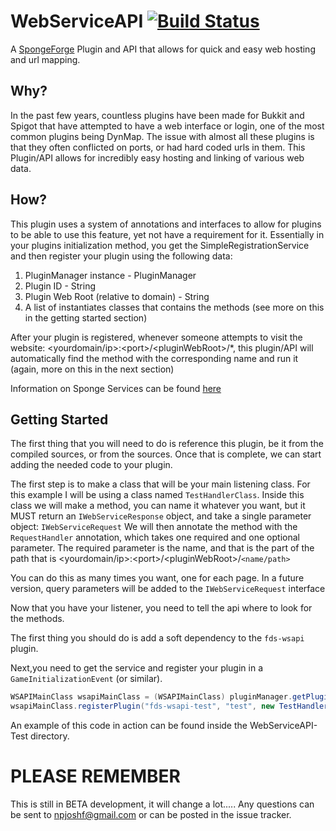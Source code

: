 # WebServiceAPI [![Build Status](https://travis-ci.org/FoxDenStudio/WebServiceAPI.svg?branch=master)](https://travis-ci.org/FoxDenStudio/WebServiceAPI)
A [SpongeForge](https://github.com/SpongePowered/SpongeForge) Plugin and API that allows for quick and easy web hosting and url mapping.

## Why?
In the past few years, countless plugins have been made for Bukkit and Spigot that have attempted to have a web interface or login, one of the most common plugins being DynMap.
The issue with almost all these plugins is that they often conflicted on ports, or had hard coded urls in them.
This Plugin/API allows for incredibly easy hosting and linking of various web data.

## How?
This plugin uses a system of annotations and interfaces to allow for plugins to be able to use this feature, yet not have a requirement for it.
Essentially in your plugins initialization method, you get the SimpleRegistrationService and then register your plugin using the following data:

1. PluginManager instance - PluginManager
2. Plugin ID - String
3. Plugin Web Root (relative to domain) - String
4. A list of instantiates classes that contains the methods (see more on this in the getting started section)

After your plugin is registered, whenever someone attempts to visit the website: \<yourdomain/ip\>:\<port\>/\<pluginWebRoot\>/*, this plugin/API will automatically find the method with the corresponding name and run it (again, more on this in the next section)

Information on Sponge Services can be found [here](https://docs.spongepowered.org/en/plugin/services.html)

## Getting Started
The first thing that you will need to do is reference this plugin, be it from the compiled sources, or from the sources.
Once that is complete, we can start adding the needed code to your plugin.

The first step is to make a class that will be your main listening class. For this example I will be using a class named `TestHandlerClass`.
Inside this class we will make a method, you can name it whatever you want, but it MUST return an `IWebServiceResponse` object, and take a single parameter object: `IWebServiceRequest`
We will then annotate the method with the `RequestHandler` annotation, which takes one required and one optional parameter.
    The required parameter is the name, and that is the part of the path that is \<yourdomain/ip\>:\<port\>/\<pluginWebRoot\>/`<name/path>`
    
You can do this as many times you want, one for each page.
In a future version, query parameters will be added to the `IWebServiceRequest` interface

Now that you have your listener, you need to tell the api where to look for the methods.  

The first thing you should do is add a soft dependency to the `fds-wsapi` plugin.

Next,you need to get the service and register your plugin in a `GameInitializationEvent` (or similar).

```java
WSAPIMainClass wsapiMainClass = (WSAPIMainClass) pluginManager.getPlugin("fds-wsapi").get().getInstance();
wsapiMainClass.registerPlugin("fds-wsapi-test", "test", new TestHandlerClass());
```

An example of this code in action can be found inside the WebServiceAPI-Test directory.


# PLEASE REMEMBER
This is still in BETA development, it will change a lot.....
Any questions can be sent to npjoshf@gmail.com or can be posted in the issue tracker.